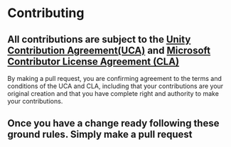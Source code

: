 # Contributing

## All contributions are subject to the [Unity Contribution Agreement(UCA)](https://unity3d.com/legal/licenses/Unity_Contribution_Agreement) and [Microsoft Contributor License Agreement (CLA)](https://cla.opensource.microsoft.com/)
By making a pull request, you are confirming agreement to the terms and conditions of the UCA and CLA, including that your contributions are
your original creation and that you have complete right and authority to make your contributions.

## Once you have a change ready following these ground rules. Simply make a pull request